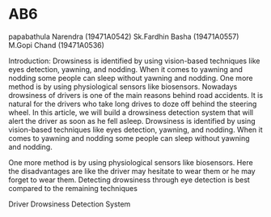 # AB6
papabathula Narendra (19471A0542)
Sk.Fardhin Basha     (19471A0557)
M.Gopi Chand         (19471A0536)


Introduction:
Drowsiness is identified by using vision-based techniques like eyes detection, yawning, and nodding. When it comes to yawning and nodding some people can sleep without yawning and nodding. One more method is by using physiological sensors like biosensors.
Nowadays drowsiness of drivers is one of the main reasons behind road accidents. It is natural for the drivers who take long drives to doze off behind the steering wheel. In this article, we will build a drowsiness detection system that will alert the driver as soon as he fell asleep.
Drowsiness is identified by using vision-based techniques like eyes detection, yawning, and nodding. When it comes to yawning and nodding some people can sleep without yawning and nodding.

One more method is by using physiological sensors like biosensors. Here the disadvantages are like the driver may hesitate to wear them or he may forget to wear them. Detecting drowsiness through eye detection is best compared to the remaining techniques

Driver Drowsiness Detection System
